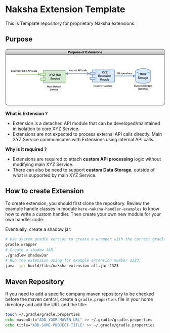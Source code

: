 # Naksha Extension Template

[img_purpose]: diagrams/purpose.png

This is Template repository for proprietary Naksha extensions.

## Purpose

![Purpose][img_purpose]

**What is Extension ?**

* Extension is a detached API module that can be developed/maintained in isolation to core XYZ Service.
* Extensions are not expected to process external API calls directly. Main XYZ Service communicates with Extensions using internal API calls.

**Why is it required ?**

* Extensions are required to attach **custom API processing** logic without modifying main XYZ Service.
* There can also be need to support **custom Data Storage**, outside of what is supported by main XYZ Service.


## How to create Extension

To create extension, you should first clone the repository. Review the example handle classes in module 
`here-naksha-handler-examples` to know how to write a custom handler. Then create your own new 
module for your own handler code.

Eventually, create a shadow jar:

```bash
# Use system gradle version to create a wrapper with the correct gradle version.
gradle wrapper
# Create a shadow JAR.
./gradlew shadowJar
# Run the extension using for example extension number 2323:
java -jar build/libs/naksha-extension-all.jar 2323
```

## Maven Repository

If you need to add a specific company maven repository to be checked before the maven central, 
create a `gradle.properties` file in your home directory and add the URL and the title:

```bash
touch ~/.gradle/gradle.properties
echo mavenUrl="ADD-YOUR-MAVEN-URL" >> ~/.gradle/gradle.properties
echo title="ADD-SOME-PROJECT-TITLE" >> ~/.gradle/gradle.properties
```
